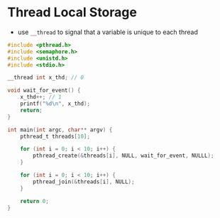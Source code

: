 # Thread Local Storage
- use `__thread` to signal that a variable is unique to each thread
```c
#include <pthread.h>
#include <semaphore.h>
#include <unistd.h>
#include <stdio.h>

__thread int x_thd; // 0

void wait_for_event() {
    x_thd++; // 1
    printf("%d\n", x_thd);
    return;
}

int main(int argc, char** argv) {
    pthread_t threads[10];

    for (int i = 0; i < 10; i++) {
        pthread_create(&threads[i], NULL, wait_for_event, NULLL);
    }

    for (int i = 0; i < 10; i++) {
        pthread_join(&threads[i], NULL);
    }

    return 0;
}
```
